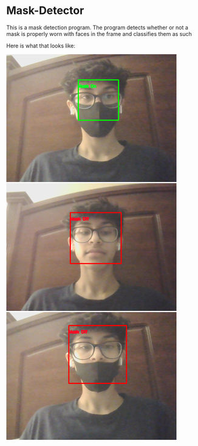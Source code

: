 # Mask-Detector

This is a mask detection program. The program detects whether or not a mask is properly worn with faces in the frame and classifies them as such

Here is what that looks like:

![Mask On](https://github.com/Nakulj11/Mask-Detector/blob/main/MaskOn.png)
![Mask Off](https://github.com/Nakulj11/Mask-Detector/blob/main/MaskOff.png)
![Mask Off 2](https://github.com/Nakulj11/Mask-Detector/blob/main/MaskOff2.png)
